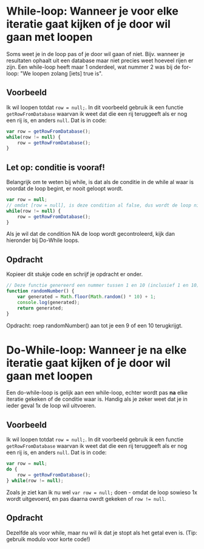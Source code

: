 # While-loop: Wanneer je **voor** elke iteratie gaat kijken of je door wil gaan met loopen

Soms weet je in de loop pas of je door wil gaan of niet. Bijv. wanneer je resultaten ophaalt uit een database maar niet precies weet hoeveel rijen er zijn. Een while-loop heeft maar 1 onderdeel, wat nummer 2 was bij de for-loop: "We loopen zolang [iets] true is".


## Voorbeeld

Ik wil loopen totdat `row = null;`. In dit voorbeeld gebruik ik een functie `getRowFromDatabase` waarvan ik weet dat die een rij teruggeeft als er nog een rij is, en anders `null`. Dat is in code:

```js
var row = getRowFromDatabase();
while(row != null) {
	row = getRowFromDatabase();
}
```

## Let op: conditie is vooraf!

Belangrijk om te weten bij while, is dat als de conditie in de while al waar is voordat de loop begint, er nooit geloopt wordt. 

```js
var row = null;
// omdat [row = null], is deze condition al false, dus wordt de loop niet uitgevoerd.
while(row != null) { 
	row = getRowFromDatabase();
}
```
Als je wil dat de condition NA de loop wordt gecontroleerd, kijk dan hieronder bij Do-While loops.

## Opdracht

Kopieer dit stukje code en schrijf je opdracht er onder.

```js
// Deze functie genereerd een nummer tussen 1 en 10 (inclusief 1 en 10)
function randomNumber() {
	var generated = Math.floor(Math.random() * 10) + 1;
	console.log(generated);
	return generated;
}
```

Opdracht: roep randomNumber() aan tot je een 9 of een 10 terugkrijgt.

# Do-While-loop: Wanneer je **na** elke iteratie gaat kijken of je door wil gaan met loopen

Een do-while-loop is gelijk aan een while-loop, echter wordt pas **na** elke iteratie gekeken of de conditie waar is. Handig als je zeker weet dat je in ieder geval 1x de loop wil uitvoeren.

## Voorbeeld

Ik wil loopen totdat `row = null;`. In dit voorbeeld gebruik ik een functie `getRowFromDatabase` waarvan ik weet dat die een rij teruggeeft als er nog een rij is, en anders `null`. Dat is in code:

```js
var row = null;
do {
	row = getRowFromDatabase();
} while(row != null);
```

Zoals je ziet kan ik nu wel `var row = null;` doen - omdat de loop sowieso 1x wordt uitgevoerd, en pas daarna owrdt gekeken of `row != null`.

## Opdracht

Dezelfde als voor while, maar nu wil ik dat je stopt als het getal even is. (Tip: gebruik modulo voor korte code!)

